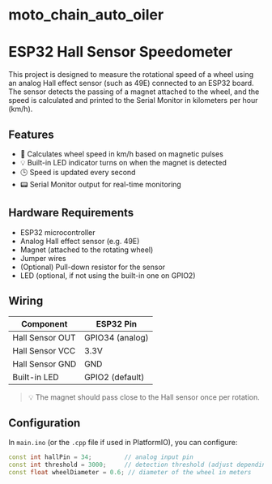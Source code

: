 # moto_chain_auto_oiler


# ESP32 Hall Sensor Speedometer

This project is designed to measure the rotational speed of a wheel using an analog Hall effect sensor (such as 49E) connected to an ESP32 board. The sensor detects the passing of a magnet attached to the wheel, and the speed is calculated and printed to the Serial Monitor in kilometers per hour (km/h).

## Features

- 📏 Calculates wheel speed in km/h based on magnetic pulses
- 💡 Built-in LED indicator turns on when the magnet is detected
- 🕒 Speed is updated every second
- 📟 Serial Monitor output for real-time monitoring

## Hardware Requirements

- ESP32 microcontroller
- Analog Hall effect sensor (e.g. 49E)
- Magnet (attached to the rotating wheel)
- Jumper wires
- (Optional) Pull-down resistor for the sensor
- LED (optional, if not using the built-in one on GPIO2)

## Wiring

| Component        | ESP32 Pin        |
|------------------|------------------|
| Hall Sensor OUT  | GPIO34 (analog)  |
| Hall Sensor VCC  | 3.3V             |
| Hall Sensor GND  | GND              |
| Built-in LED     | GPIO2 (default)  |

> 💡 The magnet should pass close to the Hall sensor once per rotation.

## Configuration

In `main.ino` (or the `.cpp` file if used in PlatformIO), you can configure:

```cpp
const int hallPin = 34;         // analog input pin
const int threshold = 3000;     // detection threshold (adjust depending on your sensor)
const float wheelDiameter = 0.6; // diameter of the wheel in meters
